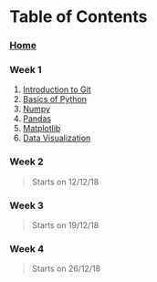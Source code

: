 # Table of Contents

### [Home](https://github.com/ramrathi/IECSE-ML-Winter18/wiki)

### Week 1
1. [Introduction to Git](https://github.com/ramrathi/IECSE-ML-Winter18/wiki/Git-Intro)
2. [Basics of Python](https://github.com/ramrathi/IECSE-ML-Winter18/wiki/Introduction-to-Python)
3. [Numpy](https://github.com/ramrathi/IECSE-ML-Winter18/wiki/Numpy)
4. [Pandas](https://github.com/ramrathi/IECSE-ML-Winter18/wiki/Pandas)
5. [Matplotlib](https://github.com/ramrathi/IECSE-ML-Winter18/wiki/Matplotlib)
6. [Data Visualization](https://github.com/ramrathi/IECSE-ML-Winter18/wiki/Data-Visualisation)

### Week 2
> Starts on 12/12/18
### Week 3
> Starts on 19/12/18
### Week 4
> Starts on 26/12/18


